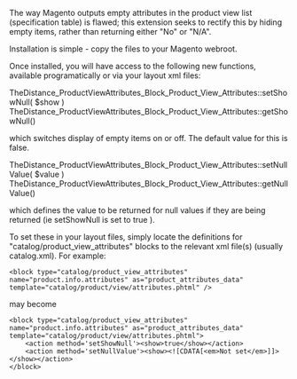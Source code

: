 The way Magento outputs empty attributes in the product view list (specification table) is flawed; this extension seeks to rectify this by hiding empty items, rather than returning either "No" or "N/A".

Installation is simple - copy the files to your Magento webroot.

Once installed, you will have access to the following new functions, available programatically or via your layout xml files:

  TheDistance_ProductViewAttributes_Block_Product_View_Attributes::setShowNull( $show )
  TheDistance_ProductViewAttributes_Block_Product_View_Attributes::getShowNull()
  
which switches display of empty items on or off. The default value for this is false.

  TheDistance_ProductViewAttributes_Block_Product_View_Attributes::setNullValue( $value ) 
  TheDistance_ProductViewAttributes_Block_Product_View_Attributes::getNullValue()
  
which defines the value to be returned for null values if they are being returned (ie setShowNull is set to true ).

To set these in your layout files, simply locate the definitions for "catalog/product_view_attributes" blocks to the relevant xml file(s) (usually catalog.xml). For example:

	<block type="catalog/product_view_attributes" name="product.info.attributes" as="product_attributes_data"  template="catalog/product/view/attributes.phtml" />

may become
	
	<block type="catalog/product_view_attributes" name="product.info.attributes" as="product_attributes_data"  template="catalog/product/view/attributes.phtml">
		<action method='setShowNull'><show>true</show></action>
		<action method='setNullValue'><show><![CDATA[<em>Not set</em>]]></show></action>
	</block>